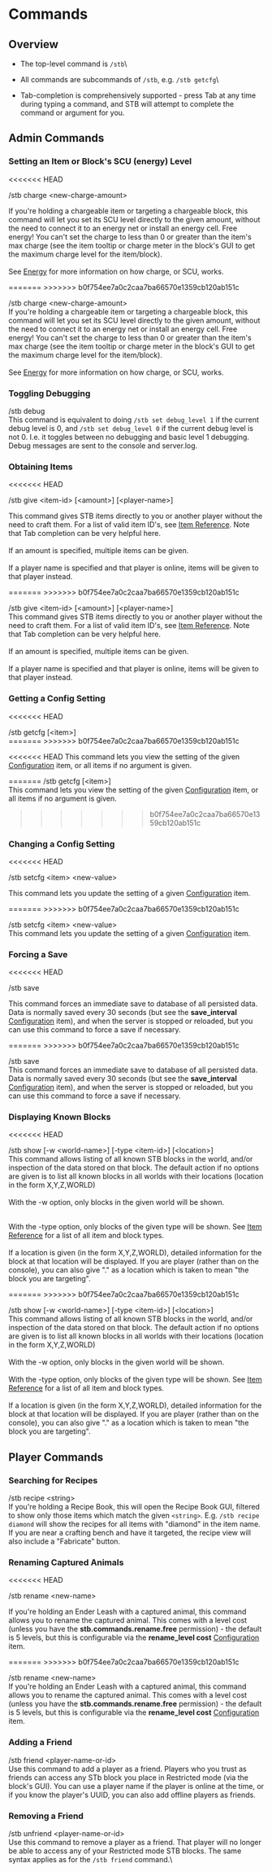 # Commands

## Overview

* The top-level command is `/stb`\

* All commands are subcommands of `/stb`, e.g. `/stb getcfg`\

* Tab-completion is comprehensively supported - press Tab at any time during typing a command, and STB will attempt to complete the command or argument for you.

## Admin Commands

### Setting an Item or Block's SCU (energy) Level
<<<<<<< HEAD
<dl><dt>/stb charge &lt;new-charge-amount&gt;<br></dt>

If you're holding a chargeable item or targeting a chargeable block, this command will let you set its SCU level directly to the given amount, without the need to connect it to an energy net or install an energy cell.  Free energy!  You can't set the charge to less than 0 or greater than the item's max charge (see the item tooltip or charge meter in the block's GUI to get the maximum charge level for the item/block).<br><br>See [Energy](slimefun/SensibleToolbox/Items/energy.md) for more information on how charge, or SCU, works.
</dl>
=======
>>>>>>> b0f754ee7a0c2caa7ba66570e1359cb120ab151c

/stb charge \<new-charge-amount>\
If you're holding a chargeable item or targeting a chargeable block, this command will let you set its SCU level directly to the given amount, without the need to connect it to an energy net or install an energy cell. Free energy! You can't set the charge to less than 0 or greater than the item's max charge (see the item tooltip or charge meter in the block's GUI to get the maximum charge level for the item/block).\
\
See [Energy](https://dev.bukkit.org/projects/sensible-toolbox/pages/items/energy) for more information on how charge, or SCU, works.

### Toggling Debugging

/stb debug\
This command is equivalent to doing `/stb set debug_level 1` if the current debug level is 0, and `/stb set debug_level 0` if the current debug level is not 0. I.e. it toggles between no debugging and basic level 1 debugging. Debug messages are sent to the console and server.log.

### Obtaining Items
<<<<<<< HEAD
<dl><dt>/stb give &lt;item-id&gt; [&lt;amount&gt;] [&lt;player-name&gt;]<br></dt>

This command gives STB items directly to you or another player without the need to craft them.  For a list of valid item ID's, see [Item Reference](slimefun/SensibleToolbox/item-reference.md).  Note that Tab completion can be very helpful here.<br>
<br>If an amount is specified, multiple items can be given.<br>
<br>If a player name is specified and that player is online, items will be given to that player instead.
</dl>
=======
>>>>>>> b0f754ee7a0c2caa7ba66570e1359cb120ab151c

/stb give \<item-id> \[\<amount>] \[\<player-name>]\
This command gives STB items directly to you or another player without the need to craft them. For a list of valid item ID's, see [Item Reference](https://dev.bukkit.org/projects/sensible-toolbox/pages/item-reference). Note that Tab completion can be very helpful here.\
\
If an amount is specified, multiple items can be given.\
\
If a player name is specified and that player is online, items will be given to that player instead.

### Getting a Config Setting
<<<<<<< HEAD
<dt>/stb getcfg [&lt;item&gt;]<br></dt>
=======
>>>>>>> b0f754ee7a0c2caa7ba66570e1359cb120ab151c

<<<<<<< HEAD
This command lets you view the setting of the given [Configuration](slimefun/SensibleToolbox/configuration.md) item, or all items if no argument is given.


=======
/stb getcfg \[\<item>]\
This command lets you view the setting of the given [Configuration](https://dev.bukkit.org/projects/sensible-toolbox/pages/configuration) item, or all items if no argument is given.

>>>>>>> b0f754ee7a0c2caa7ba66570e1359cb120ab151c
### Changing a Config Setting
<<<<<<< HEAD
<dl><dt>/stb setcfg &lt;item&gt; &lt;new-value&gt;<br></dt>

This command lets you update the setting of a given [Configuration](slimefun/SensibleToolbox/configuration.md) item.
</dl>
=======
>>>>>>> b0f754ee7a0c2caa7ba66570e1359cb120ab151c

/stb setcfg \<item> \<new-value>\
This command lets you update the setting of a given [Configuration](https://dev.bukkit.org/projects/sensible-toolbox/pages/configuration) item.

### Forcing a Save
<<<<<<< HEAD
<dl><dt>/stb save<br></dt>

This command forces an immediate save to database of all persisted data.  Data is normally saved every 30 seconds (but see the <strong>save_interval</strong> [Configuration](slimefun/SensibleToolbox/configuration.md) item), and when the server is stopped or reloaded, but you can use this command to force a save if necessary.
</dl>
=======
>>>>>>> b0f754ee7a0c2caa7ba66570e1359cb120ab151c

/stb save\
This command forces an immediate save to database of all persisted data. Data is normally saved every 30 seconds (but see the **save\_interval** [Configuration](https://dev.bukkit.org/projects/sensible-toolbox/pages/configuration) item), and when the server is stopped or reloaded, but you can use this command to force a save if necessary.

### Displaying Known Blocks
<<<<<<< HEAD
<dl><dt>/stb show [-w &lt;world-name&gt;] [-type &lt;item-id&gt;] [&lt;location&gt;]<br></dt>
This command allows listing of all known STB blocks in the world, and/or inspection of the data stored on that block.  The default action if no options are given is to list all known blocks in all worlds with their locations (location in the form X,Y,Z,WORLD)<br>
<br>With the -w option, only blocks in the given world will be shown.<br>

<br>With the -type option, only blocks of the given type will be shown.  See [Item Reference](slimefun/SensibleToolbox/item-reference.md) for a list of all item and block types.<br>
<br>If a location is given (in the form X,Y,Z,WORLD), detailed information for the block at that location will be displayed.  If you are player (rather than on the console), you can also give "." as a location which is taken to mean "the block you are targeting".
</dl>
=======
>>>>>>> b0f754ee7a0c2caa7ba66570e1359cb120ab151c

/stb show \[-w \<world-name>] \[-type \<item-id>] \[\<location>]\
This command allows listing of all known STB blocks in the world, and/or inspection of the data stored on that block. The default action if no options are given is to list all known blocks in all worlds with their locations (location in the form X,Y,Z,WORLD)\
\
With the -w option, only blocks in the given world will be shown.\
\
With the -type option, only blocks of the given type will be shown. See [Item Reference](https://dev.bukkit.org/projects/sensible-toolbox/pages/item-reference) for a list of all item and block types.\
\
If a location is given (in the form X,Y,Z,WORLD), detailed information for the block at that location will be displayed. If you are player (rather than on the console), you can also give "." as a location which is taken to mean "the block you are targeting".

## Player Commands

### Searching for Recipes

/stb recipe \<string>\
If you're holding a Recipe Book, this will open the Recipe Book GUI, filtered to show only those items which match the given `<string>`. E.g. `/stb recipe diamond` will show the recipes for all items with "diamond" in the item name. If you are near a crafting bench and have it targeted, the recipe view will also include a "Fabricate" button.

### Renaming Captured Animals
<<<<<<< HEAD
<dl><dt>/stb rename &lt;new-name&gt;<br></dt>

If you're holding an Ender Leash with a captured animal, this command allows you to rename the captured animal.  This comes with a level cost (unless you have the <strong>stb.commands.rename.free</strong> permission) - the default is 5 levels, but this is configurable via the <strong>rename_level cost</strong> [Configuration](slimefun/SensibleToolbox/configuration.md) item.
</dl>
=======
>>>>>>> b0f754ee7a0c2caa7ba66570e1359cb120ab151c

/stb rename \<new-name>\
If you're holding an Ender Leash with a captured animal, this command allows you to rename the captured animal. This comes with a level cost (unless you have the **stb.commands.rename.free** permission) - the default is 5 levels, but this is configurable via the **rename\_level cost** [Configuration](https://dev.bukkit.org/projects/sensible-toolbox/pages/configuration) item.

### Adding a Friend

/stb friend \<player-name-or-id>\
Use this command to add a player as a friend. Players who you trust as friends can access any STb block you place in Restricted mode (via the block's GUI). You can use a player name if the player is online at the time, or if you know the player's UUID, you can also add offline players as friends.

### Removing a Friend

/stb unfriend \<player-name-or-id>\
Use this command to remove a player as a friend. That player will no longer be able to access any of your Restricted mode STB blocks. The same syntax applies as for the `/stb friend` command.\
